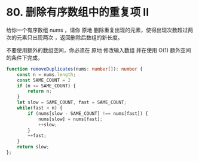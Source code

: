# 80. 删除有序数组中的重复项 II

给你一个有序数组 nums ，请你 原地 删除重复出现的元素，使得出现次数超过两次的元素只出现两次 ，返回删除后数组的新长度。

不要使用额外的数组空间，你必须在 原地 修改输入数组 并在使用 O(1) 额外空间的条件下完成。

```ts
function removeDuplicates(nums: number[]): number {
    const n = nums.length;
    const SAME_COUNT = 2
    if (n <= SAME_COUNT) {
        return n;
    }
    let slow = SAME_COUNT, fast = SAME_COUNT;
    while(fast < n) {
        if (nums[slow - SAME_COUNT] !== nums[fast]) {
            nums[slow] = nums[fast];
            ++slow;
        }
        ++fast;
    }
    return slow;
};
```
